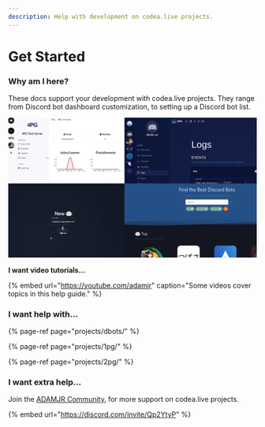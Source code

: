 ```yaml
---
description: Help with development on codea.live projects.
---
```


# Get Started

### Why am I here?

These docs support your development with codea.live projects. They range from Discord bot dashboard customization, to setting up a Discord bot list.

![1PG \(top left\), DBots \(top right\), 6PG \(bottom left\), DBots \(bottom right\).](.gitbook/assets/projects.png)

**I want video tutorials...**

{% embed url="https://youtube.com/adamjr" caption="Some videos cover topics in this help guide." %}

### I want help with...

{% page-ref page="projects/dbots/" %}

{% page-ref page="projects/1pg/" %}

{% page-ref page="projects/2pg/" %}

### I want extra help...

Join the [ADAMJR Community](https://discord.com/invite/Qp2YtyP), for more support on codea.live projects.

{% embed url="https://discord.com/invite/Qp2YtyP" %}

